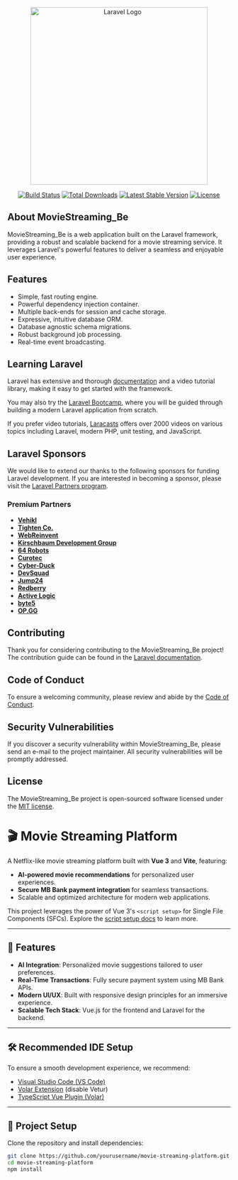 <p align="center"><a href="https://laravel.com" target="_blank"><img src="https://raw.githubusercontent.com/laravel/art/master/logo-lockup/5%20SVG/2%20CMYK/1%20Full%20Color/laravel-logolockup-cmyk-red.svg" width="400" alt="Laravel Logo"></a></p>

<p align="center">
<a href="https://github.com/laravel/framework/actions"><img src="https://github.com/laravel/framework/workflows/tests/badge.svg" alt="Build Status"></a>
<a href="https://packagist.org/packages/laravel/framework"><img src="https://img.shields.io/packagist/dt/laravel/framework" alt="Total Downloads"></a>
<a href="https://packagist.org/packages/laravel/framework"><img src="https://img.shields.io/packagist/v/laravel/framework" alt="Latest Stable Version"></a>
<a href="https://packagist.org/packages/laravel/framework"><img src="https://img.shields.io/packagist/l/laravel/framework" alt="License"></a>
</p>

## About MovieStreaming_Be

MovieStreaming_Be is a web application built on the Laravel framework, providing a robust and scalable backend for a movie streaming service. It leverages Laravel's powerful features to deliver a seamless and enjoyable user experience.

## Features

- Simple, fast routing engine.
- Powerful dependency injection container.
- Multiple back-ends for session and cache storage.
- Expressive, intuitive database ORM.
- Database agnostic schema migrations.
- Robust background job processing.
- Real-time event broadcasting.

## Learning Laravel

Laravel has extensive and thorough [documentation](https://laravel.com/docs) and a video tutorial library, making it easy to get started with the framework.

You may also try the [Laravel Bootcamp](https://bootcamp.laravel.com), where you will be guided through building a modern Laravel application from scratch.

If you prefer video tutorials, [Laracasts](https://laracasts.com) offers over 2000 videos on various topics including Laravel, modern PHP, unit testing, and JavaScript.

## Laravel Sponsors

We would like to extend our thanks to the following sponsors for funding Laravel development. If you are interested in becoming a sponsor, please visit the [Laravel Partners program](https://partners.laravel.com).

### Premium Partners

- **[Vehikl](https://vehikl.com/)**
- **[Tighten Co.](https://tighten.co)**
- **[WebReinvent](https://webreinvent.com/)**
- **[Kirschbaum Development Group](https://kirschbaumdevelopment.com)**
- **[64 Robots](https://64robots.com)**
- **[Curotec](https://www.curotec.com/services/technologies/laravel/)**
- **[Cyber-Duck](https://cyber-duck.co.uk)**
- **[DevSquad](https://devsquad.com/hire-laravel-developers)**
- **[Jump24](https://jump24.co.uk)**
- **[Redberry](https://redberry.international/laravel/)**
- **[Active Logic](https://activelogic.com)**
- **[byte5](https://byte5.de)**
- **[OP.GG](https://op.gg)**

## Contributing

Thank you for considering contributing to the MovieStreaming_Be project! The contribution guide can be found in the [Laravel documentation](https://laravel.com/docs/contributions).

## Code of Conduct

To ensure a welcoming community, please review and abide by the [Code of Conduct](https://laravel.com/docs/contributions#code-of-conduct).

## Security Vulnerabilities

If you discover a security vulnerability within MovieStreaming_Be, please send an e-mail to the project maintainer. All security vulnerabilities will be promptly addressed.

## License

The MovieStreaming_Be project is open-sourced software licensed under the [MIT license](https://opensource.org/licenses/MIT).

# 🎬 Movie Streaming Platform  

A Netflix-like movie streaming platform built with **Vue 3** and **Vite**, featuring:  
- **AI-powered movie recommendations** for personalized user experiences.  
- **Secure MB Bank payment integration** for seamless transactions.  
- Scalable and optimized architecture for modern web applications.  

This project leverages the power of Vue 3's `<script setup>` for Single File Components (SFCs). Explore the [script setup docs](https://v3.vuejs.org/api/sfc-script-setup.html#sfc-script-setup) to learn more.  

---

## 🚀 Features  

- **AI Integration**: Personalized movie suggestions tailored to user preferences.  
- **Real-Time Transactions**: Fully secure payment system using MB Bank APIs.  
- **Modern UI/UX**: Built with responsive design principles for an immersive experience.  
- **Scalable Tech Stack**: Vue.js for the frontend and Laravel for the backend.  

---

## 🛠 Recommended IDE Setup  

To ensure a smooth development experience, we recommend:  
- [Visual Studio Code (VS Code)](https://code.visualstudio.com/)  
- [Volar Extension](https://marketplace.visualstudio.com/items?itemName=Vue.volar) (disable Vetur)  
- [TypeScript Vue Plugin (Volar)](https://marketplace.visualstudio.com/items?itemName=Vue.vscode-typescript-vue-plugin)  

---

## 📂 Project Setup  

Clone the repository and install dependencies:  
```bash
git clone https://github.com/yourusername/movie-streaming-platform.git
cd movie-streaming-platform
npm install
